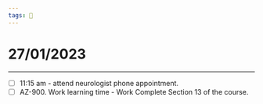 ```yaml
---
tags: 📆
---
```


# 27/01/2023
---

- [ ] 11:15 am - attend neurologist phone appointment.
- [ ] AZ-900. Work learning time - Work  Complete Section 13 of the course.